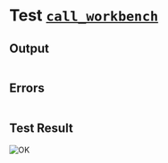 # Test [`call_workbench`](../doc/structure/calls.md#L28)

## Output

```,plain
```

## Errors

```,plain
```

## Test Result

![OK](../doc/structure/.test/call_workbench.png)
